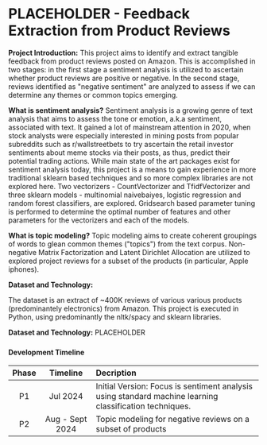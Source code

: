 # PLACEHOLDER - Feedback Extraction from Product Reviews

<b>Project Introduction:</b> This project aims to identify and extract tangible feedback from product reviews posted on Amazon. This is accomplished in two stages: in the first stage a sentiment analysis is utilized to ascertain whether product reviews are positive or negative. In the second stage, reviews identified as "negative sentiment" are analyzed to assess if we can determine any themes or common topics emerging.

<b>What is sentiment analysis?</b> Sentiment analysis is a growing genre of text analysis that aims to assess the tone or emotion, a.k.a sentiment, associated with text. It gained a lot of mainstream attention in 2020, when stock analysts were especially interested in mining posts from popular subreddits such as r/wallstreetbets to try ascertain the retail investor sentiments about meme stocks via their posts, as thus, predict their potential trading actions. While main state of the art packages exist for sentiment analysis today, this project is a means to gain experience in more traditional sklearn based techniques and so more complex libraries are not explored here. Two vectorizers - CountVectorizer and TfidfVectorizer and three sklearn models - multinomial naivebaiyes, logistic regression and random forest classifiers, are explored. Gridsearch based parameter tuning is performed to determine the optimal number of features and other parameters for the vectorizers and each of the models.

<b>What is topic modeling?</b> Topic modeling aims to create coherent groupings of words to glean common themes ("topics") from the text corpus. Non-negative Matrix Factorization and Latent Dirichlet Allocation are utilized to explored project reviews for a subset of the products (in particular, Apple iphones).

<b>Dataset and Technology:</b> 

The dataset is an extract of ~400K reviews of various various products (predominantely electronics) from Amazon. This project is executed in Python, using predominantly the nltk/spacy and sklearn libraries. 

<b>Dataset and Technology:</b>  PLACEHOLDER

###
#### Development Timeline
|Phase|Timeline| Decription |
|:---:|:---:|:---|
|P1 |Jul 2024|Initial Version: Focus is sentiment analysis using standard machine learning classification techniques. |
|P2|Aug - Sept 2024|Topic modeling for negative reviews on a subset of products|
